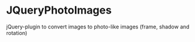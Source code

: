 JQueryPhotoImages
=================

jQuery-plugin to convert images to photo-like images (frame, shadow and rotation)
